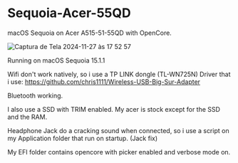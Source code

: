 # Sequoia-Acer-55QD
macOS Sequoia on Acer A515-51-55QD with OpenCore.


![Captura de Tela 2024-11-27 às 17 52 57](https://github.com/user-attachments/assets/da816e63-c23b-4af4-bcd4-e81529eb748b)

Running on macOS Sequoia 15.1.1

Wifi don't work natively, so i use a TP LINK dongle (TL-WN725N) Driver that i use: https://github.com/chris1111/Wireless-USB-Big-Sur-Adapter

Bluetooth working.

I also use a SSD with TRIM enabled. My acer is stock except for the SSD and the RAM.

Headphone Jack do a cracking sound when connected, so i use a script on my Application folder that run on startup. (Jack fix)

My EFI folder contains opencore with picker enabled and verbose mode on.
